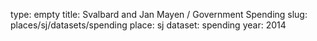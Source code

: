 type: empty
title: Svalbard and Jan Mayen / Government Spending
slug: places/sj/datasets/spending
place: sj
dataset: spending
year: 2014
